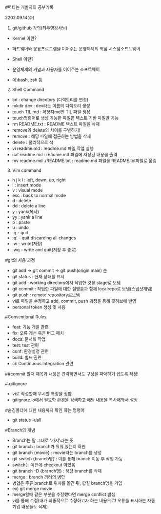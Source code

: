 #벽타는 개발자의 공부기록


2202.09.14(수)


1. git/github 강의(최우영강사님)

- Kernel 이란?
 - 하드웨어와 응용프로그램을 이어주는 운영체제의 핵심 시스템소프트웨어

- Shell 이란?
 - 운영체제의 커널과 사용자를 이어주는 소프트웨어
 - 예)bash, zsh 등

2. Shell Command

- cd : change directory (디렉토리를 변경)
- mkdir dev : dev라는 이름의 디렉토리 생성
- touch TIL.md : 확장자md인 TIL 파일 생성
 - touch명령어로 생성 가능한 파일은 텍스트 기반 파일만 가능
- rm README.txt : README 텍스트 파일을 삭제
 - remove와 delete의 차이를 구별하기!
 - remove : 해당 파일에 접근하는 방법을 삭제
 - delete : 물리적으로 삭
- vi readme.md : readme.md 파일 작업 실행
- cat readme.md : readme.md 파일에 저장된 내용을 출력
- mv readme.md ./README.txt : readme.md 파일을 README.txt파일로 옮김

3. Vim command

- h j k l : left, down, up, right
- i : insert mode
- v : visual mode
- esc : back to normal mode
- d : delete
- dd : delete a line
- y : yank(복사)
- yy : yank a line
- p : paste
- u : undo
- :q - quit
- :q! - quit discarding all changes
- :w - write(저장)
- :wq - write and quit(저장 후 종료)

#git의 사용 과정
- git add -> git commit -> git push(origin main) 순
- git status : 현재 상태를 표시
- git add : working directory에서 작업한 것을 stage로 보냄
- git commit : 작업한 파일에 대한 설명등과 함께 localrepo로 보냄(스냅샷개념)
- git push : remote repository로보냄
- vi로 파일을 수정하고 add, commit, push 과정을 통해 깃허브에 반영
- personal token 생성 및 사용

#Conventional Rules
- feat: 기능 개발 관련
- fix: 오류 개선 혹은 버그 패치
- docs: 문서화 작업
- test: test 관련
- conf: 환경설정 관련
- build: 빌드 관련
- ci: Continuous Integration 관련

##commit 할때 제목과 내용은 간략하면서도 구성을 파악하기 쉽도록 작성!

#.gitignore
- vi로 작성할때 무시할 특징을 정함
- gitignore.io에서 필요한 환경을 검색하고 해당 내용을 복사해와서 설정

#숨김폴더에 대한 내용까지 확인 하는 명령어
- git status -uall

#Branch의 개념
- Branch는 말 그대로 '가지'라는 뜻
- git branch : branch가 뭐뭐 있는지 확인
- git branch {movie} : movie라는 branch를 생성
- git switch {branch명} : 이를 통해 branch 이동 후 작업 가능
 - switch는 예전에 checkout 이었음
- git branch -D {branch명} : 해당 branch를 삭제
- merge : branch 끼리의 병합
 - 병합은 주류 branch로 위치를 옮긴 뒤, 합칠 branch명을 기입
 - ex) git merge movie
 - merge할때 같은 부분을 수정했다면 merge conflict 발생
  - vi를 통해 수정(내가 최종적으로 수정하고자 하는 내용으로! 오류를 표시하는 자동 기입 내용들도 삭제)

